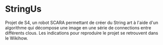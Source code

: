 # StringUs
Projet de S4, un robot SCARA permettant de créer du String art à l'aide d'un 
algorithme qui décompose une image en une série de connections entre différents clous. 
Les indications pour reproduire le projet se retrouvent dans le Wikihow.
